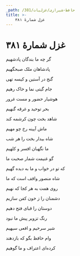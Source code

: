 ```yaml
---
_path: /حافظ-شیرازی/غزلیات/381
title: >-
    غزل شمارهٔ ۳۸۱
---
```

# غزل شمارهٔ ۳۸۱

<div class="b" id="bn1"><div class="m1"><p>گر چه ما بندگان پادشهیم</p></div>
<div class="m2"><p>پادشاهان ملک صبحگهیم</p></div></div>
<div class="b" id="bn2"><div class="m1"><p>گنج در آستین و کیسه تهی</p></div>
<div class="m2"><p>جام گیتی نما و خاک رهیم</p></div></div>
<div class="b" id="bn3"><div class="m1"><p>هوشیار حضور و مست غرور</p></div>
<div class="m2"><p>بحر توحید و غرقه گنهیم</p></div></div>
<div class="b" id="bn4"><div class="m1"><p>شاهد بخت چون کرشمه کند</p></div>
<div class="m2"><p>ماش آیینه رخ چو مهیم</p></div></div>
<div class="b" id="bn5"><div class="m1"><p>شاه بیدار بخت را هر شب</p></div>
<div class="m2"><p>ما نگهبان افسر و کلهیم</p></div></div>
<div class="b" id="bn6"><div class="m1"><p>گو غنیمت شمار صحبت ما</p></div>
<div class="m2"><p>که تو در خواب و ما به دیده گهیم</p></div></div>
<div class="b" id="bn7"><div class="m1"><p>شاه منصور واقف است که ما</p></div>
<div class="m2"><p>روی همت به هر کجا که نهیم</p></div></div>
<div class="b" id="bn8"><div class="m1"><p>دشمنان را ز خون کفن سازیم</p></div>
<div class="m2"><p>دوستان را قبای فتح دهیم</p></div></div>
<div class="b" id="bn9"><div class="m1"><p>رنگ تزویر پیش ما نبود</p></div>
<div class="m2"><p>شیر سرخیم و افعی سیهیم</p></div></div>
<div class="b" id="bn10"><div class="m1"><p>وام حافظ بگو که بازدهند</p></div>
<div class="m2"><p>کرده‌ای اعتراف و ما گوهیم</p></div></div>
